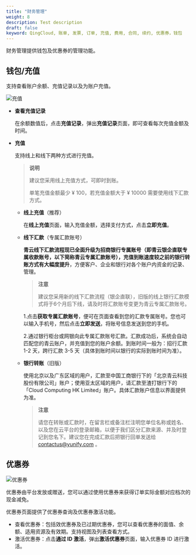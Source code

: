 ```yaml
---
title: "财务管理"
weight: 8
description: Test description
draft: false
keyword: QingCloud, 账单, 发票, 订单, 充值, 费用, 合同, 续约, 优惠券，钱包
---
```


财务管理提供钱包及优惠券的管理功能。

## 钱包/充值

支持查看账户余额、充值记录以及为账户充值。

![充值](../../_images/recharge.png)

- **查看充值记录**

  在余额数值后，点击**充值记录**，弹出**充值记录**页面，即可查看每次充值金额及时间。

- **充值**

  支持线上和线下两种方式进行充值。

  >**说明**
  >
  >建议您采用线上充值方式，可即时到账。
  >
  >单笔充值金额最少 ¥ 100，若充值金额大于 ¥ 10000 需要使用线下汇款方式。

  - **线上充值**（推荐）

    在**线上充值**页面，输入充值金额，选择支付方式，点击**立即充值**。

    

  - **线下汇款**（专属汇款账号）

    **青云线下汇款流程现已全面升级为招商银行专属账号（即青云银企直联专属收款账号，以下简称青云专属汇款账号），充值到账速度较之前的银行转账方式有大幅度提升**，方便客户、企业和银行对各个账户内资金的记录、管理。

    > **注意**
    >
    > 建议您采用新的线下汇款流程（银企直联），旧版的线上银行汇款模式将于6个月后下线，请及时将汇款账号变更为青云专属汇款账号。

    1.点击**获取专属汇款账号**，便可在页面查看到您的汇款专属账号。您也可以输入手机号，然后点击**立即发送**，将账号信息发送到您的手机。

    2.通过银行柜台或网银向此专属汇款账号汇款。汇款成功后，系统会自动匹配您的青云账户，并充值到您的账户余额。到账时间一般为：招行汇款 1-2 天，跨行汇款 3-5 天（具体到账时间以银行的实际到账时间为准）。

  - **银行转账**（旧版）

    使用北京以及广东区域的用户，汇款至中国工商银行下的「北京青云科技股份有限公司」账户；使用亚太区域的用户，请汇款至渣打银行下的「Cloud Computing HK Limited」账户。具体汇款账户信息以界面提供为准。

    > **注意**
    >
    > 请您在转账或汇款时，在留言栏或备注栏注明您单位名称或姓名、以及您在云平台的登录邮箱，以便于我们区分汇款来源、并及时登记到您名下。建议您在完成汇款后把银行回单发送给 contactus@yunify.com 。



##  优惠券

![优惠券](../../_images/discount_coupon.png)

优惠券由平台发放或赠送，您可以通过使用优惠券来获得订单实际金额对应档次的现金减免。

优惠券页面提供了优惠券查询及优惠券激活功能。

- 查看优惠券：包括效优惠券及已过期优惠券，您可以查看优惠券的面值、余额、适用资源及有效期。支持视图及列表查看方式。
- 激活优惠券：点击**通过 ID 激活**，弹出**激活优惠券**页面，输入优惠券 ID 进行激活。 

